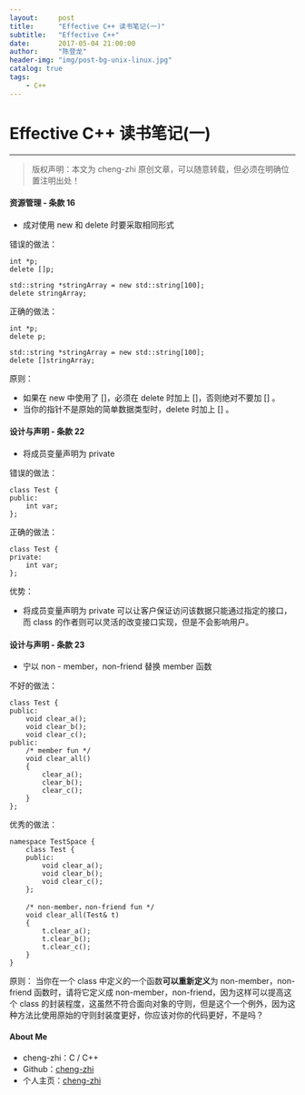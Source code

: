 ```yaml
---
layout:     post
title:      "Effective C++ 读书笔记(一)"
subtitle:   "Effective C++"
date:       2017-05-04 21:00:00
author:     "陈登龙"
header-img: "img/post-bg-unix-linux.jpg"
catalog: true
tags:
    - C++
---
```


# Effective C++ 读书笔记(一)
***
> 版权声明：本文为 cheng-zhi 原创文章，可以随意转载，但必须在明确位置注明出处！ 

#### 资源管理 - 条款 16

* 成对使用 new 和 delete 时要采取相同形式

错误的做法：

    int *p;
	delete []p;
	
    std::string *stringArray = new std::string[100];
    delete stringArray;
	
	

正确的做法：

    int *p;
    delete p;
    
    std::string *stringArray = new std::string[100];
    delete []stringArray;

原则：
* 如果在 new 中使用了 []，必须在 delete 时加上 []，否则绝对不要加 [] 。
* 当你的指针不是原始的简单数据类型时，delete 时加上 [] 。

#### 设计与声明 - 条款 22

* 将成员变量声明为 private

错误的做法：

    class Test {
	public:
		int var;
    };

正确的做法：

    class Test {
	private:
		int var;
	};

优势：
* 将成员变量声明为 private 可以让客户保证访问该数据只能通过指定的接口，而 class 的作者则可以灵活的改变接口实现，但是不会影响用户。


#### 设计与声明 - 条款 23

* 宁以 non - member，non-friend 替换 member 函数

不好的做法：

    class Test {
	public:
		void clear_a();
		void clear_b();
		void clear_c();
	public:
		/* member fun */
		void clear_all() 
		{
			clear_a();
			clear_b();
			clear_c();
		}
	};

优秀的做法：

    namespace TestSpace {
	    class Test {
		public:
			void clear_a();
			void clear_b();
			void clear_c();
		};
		
		/* non-member，non-friend fun */
		void clear_all(Test& t)
		{
			t.clear_a();
			t.clear_b();
			t.clear_c();
		}
	}

原则：
当你在一个 class 中定义的一个函数**可以重新定义**为 non-member，non-friend 函数时，请将它定义成 non-member，non-friend，因为这样可以提高这个 class 的封装程度，这虽然不符合面向对象的守则，但是这个一个例外，因为这种方法比使用原始的守则封装度更好，你应该对你的代码更好，不是吗？


#### About Me
* cheng-zhi：C / C++
* Github：[cheng-zhi](https://github.com/cheng-zhi)
* 个人主页：[cheng-zhi](https://cheng-zhi.github.io/)
